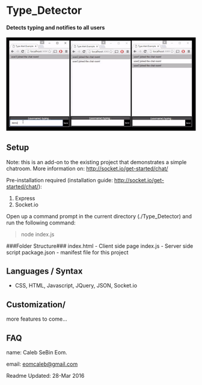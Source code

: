 # Type_Detector #
#### Detects typing and notifies to all users ####
![Interface Image](/img/demonstration.gif)

## Setup ##
Note: this is an add-on to the existing project that demonstrates a simple chatroom. More information on: http://socket.io/get-started/chat/

Pre-installation required (installation guide: http://socket.io/get-started/chat/):
1. Express
2. Socket.io


Open up a command prompt in the current directory (./Type_Detector) and run the following command:
> node index.js


###Folder Structure###
index.html - Client side page
index.js - Server side script
package.json - manifest file for this project


## Languages / Syntax ##
* CSS, HTML, Javascript, JQuery, JSON, Socket.io

## Customization/ ##
more features to come...

## FAQ ##
name: Caleb SeBin Eom.

email: eomcaleb@gmail.com


Readme Updated: 28-Mar 2016
